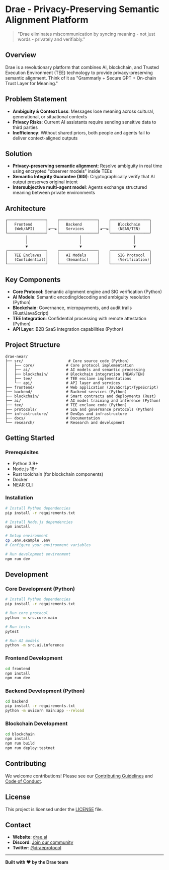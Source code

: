# Drae - Privacy-Preserving Semantic Alignment Platform

> "Drae eliminates miscommunication by syncing meaning - not just words - privately and verifiably."

## Overview

Drae is a revolutionary platform that combines AI, blockchain, and Trusted Execution Environment (TEE) technology to provide privacy-preserving semantic alignment. Think of it as "Grammarly + Secure GPT + On-chain Trust Layer for Meaning."

## Problem Statement

- **Ambiguity & Context Loss**: Messages lose meaning across cultural, generational, or situational contexts
- **Privacy Risks**: Current AI assistants require sending sensitive data to third parties
- **Inefficiency**: Without shared priors, both people and agents fail to deliver context-aligned outputs

## Solution

- **Privacy-preserving semantic alignment**: Resolve ambiguity in real time using encrypted "observer models" inside TEEs
- **Semantic Integrity Guarantee (SIG)**: Cryptographically verify that AI output preserves original intent
- **Intersubjective multi-agent model**: Agents exchange structured meaning between private environments

## Architecture

```
┌─────────────────┐    ┌─────────────────┐    ┌─────────────────┐
│   Frontend      │    │   Backend       │    │   Blockchain    │
│   (Web/API)     │◄──►│   Services      │◄──►│   (NEAR/TEN)    │
└─────────────────┘    └─────────────────┘    └─────────────────┘
         │                       │                       │
         │                       │                       │
         ▼                       ▼                       ▼
┌─────────────────┐    ┌─────────────────┐    ┌─────────────────┐
│   TEE Enclaves  │    │   AI Models     │    │   SIG Protocol  │
│   (Confidential)│    │   (Semantic)    │    │   (Verification)│
└─────────────────┘    └─────────────────┘    └─────────────────┘
```

## Key Components

- **Core Protocol**: Semantic alignment engine and SIG verification (Python)
- **AI Models**: Semantic encoding/decoding and ambiguity resolution (Python)
- **Blockchain**: Governance, micropayments, and audit trails (Rust/JavaScript)
- **TEE Integration**: Confidential processing with remote attestation (Python)
- **API Layer**: B2B SaaS integration capabilities (Python)

## Project Structure

```
drae-near/
├── src/                    # Core source code (Python)
│   ├── core/              # Core protocol implementation
│   ├── ai/                # AI models and semantic processing
│   ├── blockchain/        # Blockchain integration (NEAR/TEN)
│   ├── tee/               # TEE enclave implementations
│   └── api/               # API layer and services
├── frontend/              # Web application (JavaScript/TypeScript)
├── backend/               # Backend services (Python)
├── blockchain/            # Smart contracts and deployments (Rust)
├── ai/                    # AI model training and inference (Python)
├── tee/                   # TEE enclave code (Python)
├── protocols/             # SIG and governance protocols (Python)
├── infrastructure/        # DevOps and infrastructure
├── docs/                  # Documentation
└── research/              # Research and development
```

## Getting Started

### Prerequisites

- Python 3.9+
- Node.js 18+
- Rust toolchain (for blockchain components)
- Docker
- NEAR CLI

### Installation

```bash
# Install Python dependencies
pip install -r requirements.txt

# Install Node.js dependencies
npm install

# Setup environment
cp .env.example .env
# Configure your environment variables

# Run development environment
npm run dev
```

## Development

### Core Development (Python)

```bash
# Install Python dependencies
pip install -r requirements.txt

# Run core protocol
python -m src.core.main

# Run tests
pytest

# Run AI models
python -m src.ai.inference
```

### Frontend Development

```bash
cd frontend
npm install
npm run dev
```

### Backend Development (Python)

```bash
cd backend
pip install -r requirements.txt
python -m uvicorn main:app --reload
```

### Blockchain Development

```bash
cd blockchain
npm install
npm run build
npm run deploy:testnet
```

## Contributing

We welcome contributions! Please see our [Contributing Guidelines](CONTRIBUTING.md) and [Code of Conduct](CODE_OF_CONDUCT.md).

## License

This project is licensed under the [LICENSE](LICENSE) file.

## Contact

- **Website**: [drae.ai](https://drae.ai)
- **Discord**: [Join our community](https://discord.gg/drae)
- **Twitter**: [@draeprotocol](https://twitter.com/draeprotocol)

---

**Built with ❤️ by the Drae team**
